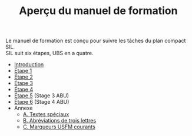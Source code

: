 ﻿---
title: Aperçu du manuel de formation
sidebar_position: 1
---

Le manuel de formation est conçu pour suivre les tâches du plan compact SIL.   
SIL suit six étapes, UBS en a quatre.

-  [Introduction](Intro/1.Intro.md)
-  [Étape 1](Stage-1)
-  [Étape 2](Stage-2)
-  [Étape 3](Stage-3)
-  [Étape 4](Stage-4)
-  [Étape 5](Stage-5) (Stage 3 ABU)
-  [Étape 6](Stage-6) (Stage 4 ABU)
- Annexe
   - [A. Textes spéciaux](Appendix/A.st.md)
   - [B. Abréviations de trois lettres](Appendix/B.3l.md)
   - [C. Marqueurs USFM courants](Appendix/C.USFM.md)